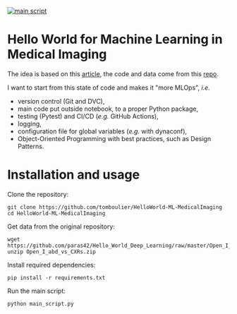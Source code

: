 [![main script](https://github.com/tomboulier/HelloWorld-ML-MedicalImaging/actions/workflows/python-app.yml/badge.svg)](https://github.com/tomboulier/HelloWorld-ML-MedicalImaging/actions/workflows/python-app.yml)
# Hello World for Machine Learning in Medical Imaging

The idea is based on this [article](https://link.springer.com/article/10.1007/s10278-018-0079-6), the code and data come from this [repo](https://github.com/paras42/Hello_World_Deep_Learning).

I want to start from this state of code and makes it "more MLOps", *i.e.*
- version control (Git and DVC),
- main code put outside notebook, to a proper Python package,
- testing (Pytest) and CI/CD (*e.g.* GitHub Actions),
- logging,
- configuration file for global variables (*e.g.* with dynaconf),
- Object-Oriented Programming with best practices, such as Design Patterns.

# Installation and usage

Clone the repository:
```
git clone https://github.com/tomboulier/HelloWorld-ML-MedicalImaging
cd HelloWorld-ML-MedicalImaging
```

Get data from the original repository:
```
wget https://github.com/paras42/Hello_World_Deep_Learning/raw/master/Open_I_abd_vs_CXRs.zip
unzip Open_I_abd_vs_CXRs.zip
```
Install required dependencies:
```
pip install -r requirements.txt
```

Run the main script:
```
python main_script.py
```
